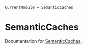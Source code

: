 ```@meta
CurrentModule = SemanticCaches
```

# SemanticCaches

Documentation for [SemanticCaches](https://github.com/svilupp/SemanticCaches.jl).

